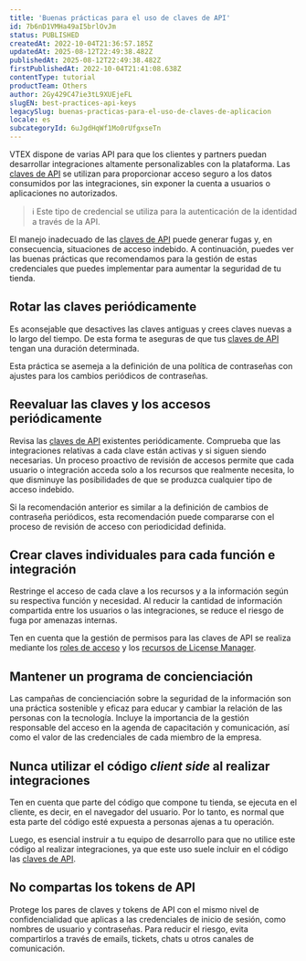 ```yaml
---
title: 'Buenas prácticas para el uso de claves de API'
id: 7b6nD1VMHa49aI5brlOvJm
status: PUBLISHED
createdAt: 2022-10-04T21:36:57.185Z
updatedAt: 2025-08-12T22:49:38.482Z
publishedAt: 2025-08-12T22:49:38.482Z
firstPublishedAt: 2022-10-04T21:41:08.638Z
contentType: tutorial
productTeam: Others
author: 2Gy429C47ie3tL9XUEjeFL
slugEN: best-practices-api-keys
legacySlug: buenas-practicas-para-el-uso-de-claves-de-aplicacion
locale: es
subcategoryId: 6uJgdHqWf1Mo0rUfgxseTn
---
```



VTEX dispone de varias API para que los clientes y partners puedan desarrollar integraciones altamente personalizables con la plataforma.  Las [claves de API](/tutorial/application-keys--2iffYzlvvz4BDMr6WGUtet) se utilizan para proporcionar acceso seguro a los datos consumidos por las integraciones, sin exponer la cuenta a usuarios o aplicaciones no autorizados.

> ℹ️ Este tipo de credencial se utiliza para la autenticación de la identidad a través de la API.

El manejo inadecuado de las [claves de API](/tutorial/application-keys--2iffYzlvvz4BDMr6WGUtet) puede generar fugas y, en consecuencia, situaciones de acceso indebido. A continuación, puedes ver las buenas prácticas que recomendamos para la gestión de estas credenciales que puedes implementar para aumentar la seguridad de tu tienda.

## Rotar las claves periódicamente

Es aconsejable que desactives las claves antiguas y crees claves nuevas a lo largo del tiempo. De esta forma te aseguras de que tus [claves de API](/tutorial/application-keys--2iffYzlvvz4BDMr6WGUtet) tengan una duración determinada.

Esta práctica se asemeja a la definición de una política de contraseñas con ajustes para los cambios periódicos de contraseñas.

## Reevaluar las claves y los accesos periódicamente

Revisa las [claves de API](/tutorial/application-keys--2iffYzlvvz4BDMr6WGUtet) existentes periódicamente. Comprueba que las integraciones relativas a cada clave están activas y si siguen siendo necesarias. Un proceso proactivo de revisión de accesos permite que cada usuario o integración acceda solo a los recursos que realmente necesita, lo que disminuye las posibilidades de que se produzca cualquier tipo de acceso indebido.

Si la recomendación anterior es similar a la definición de cambios de contraseña periódicos, esta recomendación puede compararse con el proceso de revisión de acceso con periodicidad definida.

## Crear claves individuales para cada función e integración

Restringe el acceso de cada clave a los recursos y a la información según su respectiva función y necesidad. Al reducir la cantidad de información compartida entre los usuarios o las integraciones, se reduce el riesgo de fuga por amenazas internas.

Ten en cuenta que la gestión de permisos para las claves de API se realiza mediante los [roles de acceso](/tutorial/roles--7HKK5Uau2H6wxE1rH5oRbc) y los [recursos de License Manager](/tutorial/license-manager-resources--3q6ztrC8YynQf6rdc6euk3).

## Mantener un programa de concienciación

Las campañas de concienciación sobre la seguridad de la información son una práctica sostenible y eficaz para educar y cambiar la relación de las personas con la tecnología. Incluye la importancia de la gestión responsable del acceso en la agenda de capacitación y comunicación, así como el valor de las credenciales de cada miembro de la empresa.

## Nunca utilizar el código _client side_ al realizar integraciones

Ten en cuenta que parte del código que compone tu tienda, se ejecuta en el cliente, es decir, en el navegador del usuario. Por lo tanto, es normal que esta parte del código esté expuesta a personas ajenas a tu operación.

Luego, es esencial instruir a tu equipo de desarrollo para que no utilice este código al realizar integraciones, ya que este uso suele incluir en el código las [claves de API](/tutorial/application-keys--2iffYzlvvz4BDMr6WGUtet).

## No compartas los tokens de API

Protege los pares de claves y tokens de API con el mismo nivel de confidencialidad que aplicas a las credenciales de inicio de sesión, como nombres de usuario y contraseñas. Para reducir el riesgo, evita compartirlos a través de emails, tickets, chats u otros canales de comunicación.
